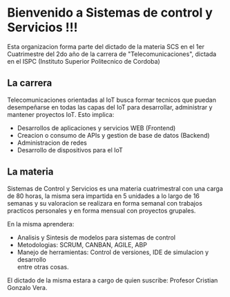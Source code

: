 # Bienvenido a Sistemas de control y Servicios !!!  
Esta organizacion forma parte del dictado de la materia SCS en el 1er Cuatrimestre del 2do año de la carrera de "Telecomunicaciones", dictada en el ISPC (Instituto Superior Politecnico de Cordoba)  

## La carrera  
Telecomunicaciones orientadas al IoT busca formar tecnicos que puedan desempeñarse en todas las capas del IoT para desarrollar, administrar y mantener proyectos IoT. Esto implica:  
* Desarrollos de aplicaciones y servicios WEB (Frontend)
* Creacion o consumo de APIs y gestion de base de datos (Backend)
* Administracion de redes
* Desarrollo de dispositivos para el IoT  
  
## La materia  
Sistemas de Control y Servicios es una materia cuatrimestral con una carga de 80 horas, la misma sera impartida en 5 unidades a lo largo de 16 semanas y su valoracion se realizara en forma semanal con trabajos practicos personales y en forma mensual con proyectos grupales. 

En la misma aprendera:  
* Analisis y Sintesis de modelos para sistemas de control  
* Metodologias: SCRUM, CANBAN, AGILE, ABP  
* Manejo de herramientas: Control de versiones, IDE de simulacion y desarrollo  
entre otras cosas.  
  
El dictado de la misma estara a cargo de quien suscribe: Profesor Cristian Gonzalo Vera.
